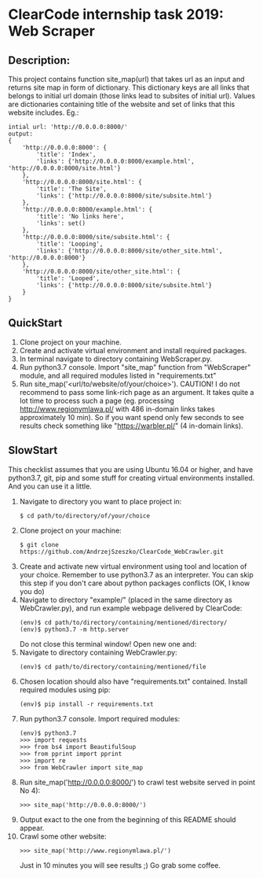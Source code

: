 # ClearCode internship task 2019: Web Scraper
## Description:
This project contains function site_map(url) that takes url as an input and returns site map in form of dictionary. This dictionary keys are all links that belongs to initial url domain (those links lead to subsites of initial url). Values are dictionaries containing title of the website and set of links that this website includes. Eg.:
```
intial url: 'http://0.0.0.0:8000/'
output:
{
    'http://0.0.0.0:8000': {
        'title': 'Index',
        'links': {'http://0.0.0.0:8000/example.html', 'http://0.0.0.0:8000/site.html'}
    },
    'http://0.0.0.0:8000/site.html': {
        'title': 'The Site',
        'links': {'http://0.0.0.0:8000/site/subsite.html'}
    },
    'http://0.0.0.0:8000/example.html': {
        'title': 'No links here',
        'links': set()
    },
    'http://0.0.0.0:8000/site/subsite.html': {
        'title': 'Looping',
        'links': {'http://0.0.0.0:8000/site/other_site.html', 'http://0.0.0.0:8000'}
    },
    'http://0.0.0.0:8000/site/other_site.html': {
        'title': 'Looped',
        'links': {'http://0.0.0.0:8000/site/subsite.html'}
    }
}
```    

## QuickStart
1) Clone project on your machine.
2) Create and activate virtual environment and install required packages.
3) In terminal navigate to directory containing WebScraper.py.
4) Run python3.7 console. Import "site_map" function from "WebScraper" module, and all required modules listed in "requirements.txt"
5) Run site_map('<url/to/website/of/your/choice>'). CAUTION! I do not recommend to pass some link-rich page as an argument. It takes quite a lot time to process such a page (eg. processing http://www.regionymlawa.pl/ with 486 in-domain links takes approximately 10 min). So if you want spend only few seconds to see results check something like "https://warbler.pl/" (4 in-domain links).

## SlowStart
This checklist assumes that you are using Ubuntu 16.04 or higher, and have python3.7, git, pip and some stuff for creating virtual environments installed. And you can use it a little.
1) Navigate to directory you want to place project in:
    ```
    $ cd path/to/directory/of/your/choice
    ```
2) Clone project on your machine:
    ```
    $ git clone https://github.com/AndrzejSzeszko/ClearCode_WebCrawler.git
    ```
3) Create and activate new virtual environment using tool and location of your choice. Remember to use python3.7 as an interpreter.  You can skip this step if you don't care about python packages conflicts (OK, I know you do)
4) Navigate to directory "example/" (placed in the same directory as WebCrawler.py), and run example webpage delivered by ClearCode:
    ```
    (env)$ cd path/to/directory/containing/mentioned/directory/
    (env)$ python3.7 -m http.server
    ```
   Do not close this terminal window! Open new one and:
5) Navigate to directory containing WebCrawler.py:
    ```
    (env)$ cd path/to/directory/containing/mentioned/file
    ```
6) Chosen location should also have "requirements.txt" contained. Install required modules using pip:
    ```
    (env)$ pip install -r requirements.txt
    ```
7) Run python3.7 console. Import required modules:
    ```
    (env)$ python3.7
    >>> import requests
    >>> from bs4 import BeautifulSoup
    >>> from pprint import pprint
    >>> import re
    >>> from WebCrawler import site_map
    ```
8) Run site_map('http://0.0.0.0:8000/') to crawl test website served in point No 4):
    ```
    >>> site_map('http://0.0.0.0:8000/')
    ```
9) Output exact to the one from the beginning of this README should appear.
10) Crawl some other website:
    ```
    >>> site_map('http://www.regionymlawa.pl/')
    ```
    Just in 10 minutes you will see results ;) Go grab some coffee.
 